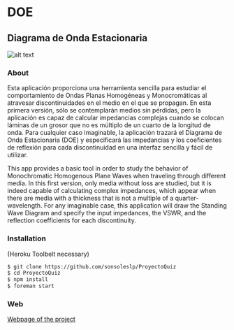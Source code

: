 # DOE

## Diagrama de Onda Estacionaria

![alt text][logo] 
### About

Esta aplicación proporciona una herramienta sencilla para estudiar el comportamiento de Ondas Planas Homogéneas y Monocromáticas al atravesar discontinuidades en el medio en el que se propagan. En esta primera versión, sólo se contemplarán medios sin pérdidas, pero la aplicación es capaz de calcular impedancias complejas cuando se colocan láminas de un grosor que no es múltiplo de un cuarto de la longitud de onda. Para cualquier caso imaginable, la aplicación trazará el Diagrama de Onda Estacionaria (DOE) y especificará las impedancias y los coeficientes de reflexión para cada discontinuidad en una interfaz sencilla y fácil de utilizar. 


This app provides a basic tool in order to study the behavior of Monochromatic Homogenous Plane Waves when traveling through different media. In this first version, only media without loss are studied, but it is indeed capable of calculating complex impedances, which appear when there are media with a thickness that is not a multiple of a quarter-wavelength. For any imaginable case, this application will draw the Standing Wave Diagram and specify the input impedances, the VSWR, and the reflection coefficients for each discontinuity.

### Installation
(Heroku Toolbelt necessary)

```sh
$ git clone https://github.com/sonsoleslp/ProyectoQuiz
$ cd ProyectoQuiz
$ npm install
$ foreman start
```
### Web

[Webpage of the project]


[Webpage of the project]:http://poynting.herokuapp.com
[logo]: http://sonsoleslp.neocities.org/maspeq.png
